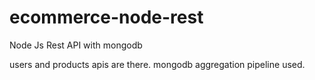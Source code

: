 # ecommerce-node-rest
Node Js Rest API with mongodb

users and products apis are there. mongodb aggregation pipeline used.
